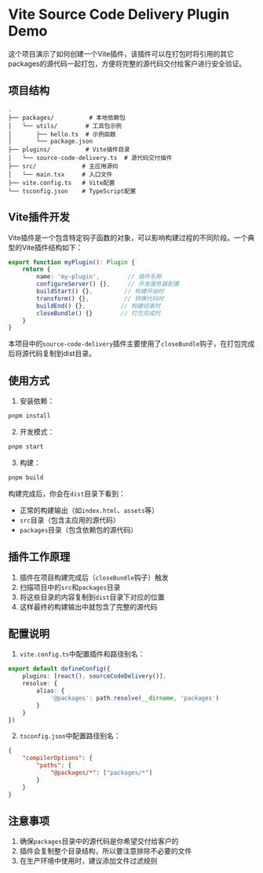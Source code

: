 # Vite Source Code Delivery Plugin Demo

这个项目演示了如何创建一个Vite插件，该插件可以在打包时将引用的其它packages的源代码一起打包，方便将完整的源代码交付给客户进行安全验证。

## 项目结构

```
.
├── packages/          # 本地依赖包
│   └── utils/        # 工具包示例
│       ├── hello.ts  # 示例函数
│       └── package.json
├── plugins/          # Vite插件目录
│   └── source-code-delivery.ts  # 源代码交付插件
├── src/             # 主应用源码
│   └── main.tsx     # 入口文件
├── vite.config.ts   # Vite配置
└── tsconfig.json    # TypeScript配置
```

## Vite插件开发

Vite插件是一个包含特定钩子函数的对象，可以影响构建过程的不同阶段。一个典型的Vite插件结构如下：

```typescript
export function myPlugin(): Plugin {
    return {
        name: 'my-plugin',        // 插件名称
        configureServer() {},     // 开发服务器配置
        buildStart() {},         // 构建开始时
        transform() {},          // 转换代码时
        buildEnd() {},          // 构建结束时
        closeBundle() {}        // 打包完成时
    }
}
```

本项目中的`source-code-delivery`插件主要使用了`closeBundle`钩子，在打包完成后将源代码复制到dist目录。

## 使用方式

1. 安装依赖：
```bash
pnpm install
```

2. 开发模式：
```bash
pnpm start
```

3. 构建：
```bash
pnpm build
```

构建完成后，你会在`dist`目录下看到：
- 正常的构建输出（如`index.html`、`assets`等）
- `src`目录（包含主应用的源代码）
- `packages`目录（包含依赖包的源代码）

## 插件工作原理

1. 插件在项目构建完成后（`closeBundle`钩子）触发
2. 扫描项目中的`src`和`packages`目录
3. 将这些目录的内容复制到`dist`目录下对应的位置
4. 这样最终的构建输出中就包含了完整的源代码

## 配置说明

1. `vite.config.ts`中配置插件和路径别名：
```typescript
export default defineConfig({
    plugins: [react(), sourceCodeDelivery()],
    resolve: {
        alias: {
            '@packages': path.resolve(__dirname, 'packages')
        }
    }
})
```

2. `tsconfig.json`中配置路径别名：
```json
{
    "compilerOptions": {
        "paths": {
            "@packages/*": ["packages/*"]
        }
    }
}
```

## 注意事项

1. 确保`packages`目录中的源代码是你希望交付给客户的
2. 插件会复制整个目录结构，所以要注意排除不必要的文件
3. 在生产环境中使用时，建议添加文件过滤规则 